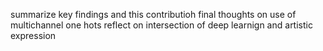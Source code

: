 summarize key findings and this contributioh
final thoughts on use of multichannel one hots
reflect on intersection of deep learnign and artistic expression

